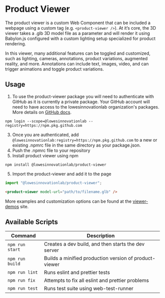 # Product Viewer

The product viewer is a custom Web Component that can be included a webpage using a custom tag (e.g. `<product-viewer />`). At it’s core, the 3D viewer takes a .glb 3D model file as a parameter and will render it using Babylon.js configured with a custom lighting setup specialized for product rendering.

In this viewer, many additional features can be toggled and customized, such as lighting, cameras, annotations, product variations, augmented reality, and more. Annotations can include text, images, video, and can trigger animations and toggle product variations.

## Usage

1. To use the product-viewer package you will need to authenticate with GitHub as it is currently a private package. Your GitHub account will need to have access to the lowesinnovationlab organization's packages. More details on [GitHub docs](https://docs.github.com/en/packages/working-with-a-github-packages-registry/working-with-the-npm-registry#authenticating-to-github-packages).

```
npm login --scope=@lowesinnovationlab --registry=https://npm.pkg.github.com
```

3. Once you are authenticated, add `@lowesinnovationlab:registry=https://npm.pkg.github.com` to a new or existing .npmrc file in the same directory as your package.json.
4. Push the .npmrc file to your repository
5. Install product viewer using npm

```
npm install @lowesinnovationlab/product-viewer
```

5. Import the product-viewer and add it to the page

```javascript
import "@lowesinnovationlab/product-viewer";
```

```html
<product-viewer model-url="path/to/filename.glb" />
```

More examples and customization options can be found at the [viewer-demos](https://3dviewer.3dmanager.app/) site.

## Available Scripts

| Command         | Description                                            |
| --------------- | ------------------------------------------------------ |
| `npm run start` | Creates a dev build, and then starts the dev server    |
| `npm run build` | Builds a minified production version of product-viewer |
| `npm run lint`  | Runs eslint and prettier tests                         |
| `npm run fix`   | Attempts to fix all eslint and prettier problems       |
| `npm run test`  | Runs test suite using web-test-runner                  |
